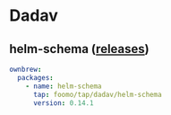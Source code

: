 # Dadav

## helm-schema ([releases](https://github.com/dadav/helm-schema/releases))

```yaml
ownbrew:
  packages:
    - name: helm-schema
      tap: foomo/tap/dadav/helm-schema
      version: 0.14.1
```
